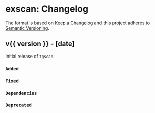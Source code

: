 # exscan: Changelog

The format is based on [Keep a Changelog](https://keepachangelog.com/en/1.0.0/)
and this project adheres to [Semantic Versioning](https://semver.org/spec/v2.0.0.html).

## v{{ version }} - [date]

Initial release of `tgscan`.

### `Added`

### `Fixed`

### `Dependencies`

### `Deprecated`
